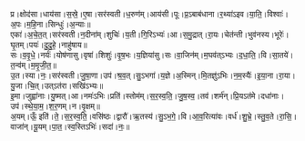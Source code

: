 

  
प्र।क्षोद॑सा।धाय॑सा।स॒स्रे॒।ए॒षा।सर॑स्वती।ध॒रुण॑म्।आय॑सी।पूः।प्र॒ऽबाब॑धाना।र॒थ्या॑ऽइव।या॒ति॒।विश्वाः॑।अ॒पः।म॒हि॒ना।सिन्धुः॑।अ॒न्याः॥  
एका॑।अ॒चे॒त॒त्।सर॑स्वती।न॒दीना॑म्।शुचिः॑।य॒ती।गि॒रिऽभ्यः॑।आ।स॒मु॒द्रात्।रा॒यः।चेत॑न्ती।भुव॑नस्य।भूरेः॑।घृ॒तम्।पयः॑।दु॒दु॒हे॒।नाहु॑षाय॥  
सः।व॒वृ॒धे॒।नर्यः॑।योष॑णासु।वृषा॑।शिशुः॑।वृ॒ष॒भः।य॒ज्ञिया॑सु।सः।वा॒जिन॑म्।म॒घव॑त्ऽभ्यः।द॒धा॒ति॒।वि।सा॒तये॑।त॒न्व॑म्।म॒मृ॒जी॒त॒॥  
उ॒त।स्या।नः॒।सर॑स्वती।जु॒षा॒णा।उप॑।श्र॒व॒त्।सु॒ऽभगा॑।य॒ज्ञे।अ॒स्मिन्।मि॒तज्ञु॑ऽभिः।न॒म॒स्यैः॑।इ॒या॒ना।रा॒या।यु॒जा।चि॒त्।उत्ऽत॑रा।सखि॑ऽभ्यः॥  
इ॒मा।जुह्वा॑नाः।यु॒ष्मत्।आ।नमः॑ऽभिः।प्रति॑।स्तोम॑म्।स॒र॒स्व॒ति॒।जु॒ष॒स्व॒।तव॑।शर्म॑न्।प्रि॒यऽत॑मे।दधा॑नाः।उप॑।स्थे॒या॒म॒।श॒र॒णम्।न।वृ॒क्षम्॥  
अ॒यम्।ऊँ॒ इति॑।ते॒।स॒र॒स्व॒ति॒।वसि॑ष्ठः।द्वारौ॑।ऋ॒तस्य॑।सु॒ऽभ॒गे॒।वि।आ॒व॒रित्या॑वः।वर्ध॑।शु॒भ्रे॒।स्तु॒व॒ते।रा॒सि॒।वाजा॑न्।यू॒यम्।पा॒त॒।स्व॒स्तिऽभिः॑।सदा॑।नः॒॥  
